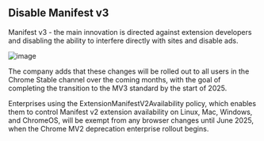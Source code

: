 ## Disable Manifest v3
Manifest v3 - the main innovation is directed against extension developers and disabling the ability to interfere directly with sites and disable ads.

![image](https://github.com/user-attachments/assets/60a884e5-a06a-4939-aba4-91bef8ac8d6d)

The company adds that these changes will be rolled out to all users in the Chrome Stable channel over the coming months, with the goal of completing the transition to the MV3 standard by the start of 2025.

Enterprises using the ExtensionManifestV2Availability policy, which enables them to control Manifest v2 extension availability on Linux, Mac, Windows, and ChromeOS, will be exempt from any browser changes until June 2025, when the Chrome MV2 deprecation enterprise rollout begins.
